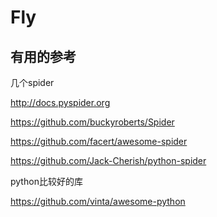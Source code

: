 # Fly
## 有用的参考
几个spider

http://docs.pyspider.org

https://github.com/buckyroberts/Spider

https://github.com/facert/awesome-spider

https://github.com/Jack-Cherish/python-spider

python比较好的库

https://github.com/vinta/awesome-python
